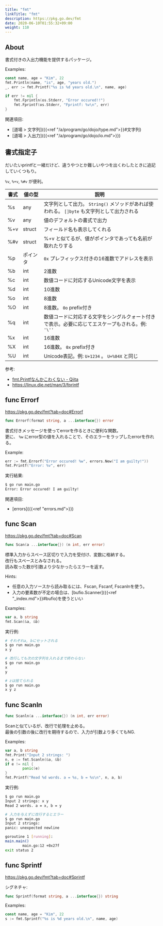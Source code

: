 ```yaml
---
title: "fmt"
linkTitle: "fmt"
description: https://pkg.go.dev/fmt
date: 2020-06-10T01:55:32+09:00
weight: 110
---
```


## About

書式付きの入出力機能を提供するパッケージ。

Examples:

```go
const name, age = "Kim", 22
fmt.Println(name, "is", age, "years old.")
_, err := fmt.Printf("%s is %d years old.\n", name, age)

if err != nil {
    fmt.Fprintln(os.Stderr, "Error occured!!")
    fmt.Fprintf(os.Stderr, "Fprintf: %v\n", err)
}
```

関連項目:

- [道場 > 文字列]({{<ref "/a/program/go/dojo/type.md">}}#文字列)
- [道場 > 入出力]({{<ref "/a/program/go/dojo/io.md">}})

## 書式指定子

だいたいprintfと一緒だけど、違うやつとか難しいやつを出くわしたときに追記していくつもり。

`%v`, `%+v`, `%#v` が便利。

 書式 | 値の型 | 説明
------|--------|------
 %s | any | 文字列として出力。 `String()` メソッドがあれば使われる。 `[]byte` も文字列として出力される
 %v | any | 値のデフォルトの書式で出力
 %+v | struct | フィールド名も表示してくれる
 %#v | struct | %+v と似てるが、値がポインタであっても名前が取れたりする
 %p | ポインタ | `0x` プレフィックス付きの16進数でアドレスを表示
 %b | int | 2進数
 %c | int | 数値コードに対応するUnicode文字を表示
 %d | int | 10進数
 %o | int | 8進数
 %O | int | 8進数。 `0o` prefix付き
 %q | int | 数値コードに対応する文字をシングルクォート付きで表示。必要に応じてエスケープもされる。例: `'\''`
 %x | int | 16進数
 %X | int | 16進数。 `0x` prefix付き
 %U | int | Unicode表記。例: `U+1234` 。 `U+%04X` と同じ

参考:

- [fmt.Printfなんかこわくない - Qiita](https://qiita.com/rock619/items/14eb2b32f189514b5c3c)
- https://linux.die.net/man/3/fprintf

## func Errorf

https://pkg.go.dev/fmt?tab=doc#Errorf

```go
func Errorf(format string, a ...interface{}) error
```

書式付きメッセージを使ってerrorを作るときに便利な関数。  
更に、 `%w` にerror型の値を入れることで、そのエラーをラップしたerrorを作れる。

Example:

```go
err := fmt.Errorf("Error occured! %w", errors.New("I am guilty!"))
fmt.Printf("Error: %v", err)
```

実行結果:

```sh
$ go run main.go
Error: Error occured! I am guilty!
```

関連項目:

- [errors]({{<ref "errors.md">}})

## func Scan

https://pkg.go.dev/fmt?tab=doc#Scan

```go
func Scan(a ...interface{}) (n int, err error)
```

標準入力からスペース区切りで入力を受付け、変数に格納する。  
改行もスペースとみなされる。  
読み取った数が引数より少なかったらエラーを返す。

Hints:

- 任意の入力ソースから読み取るには、Fscan, Fscanf, Fscanlnを使う。
- 入力の要素数が不定の場合は、[bufio.Scanner]({{<ref "_index.md">}}#bufio)を使うといい

Examples:

```go
var a, b string
fmt.Scan(&a, &b)
```

実行例:

```sh
# それぞれa, bにセットされる
$ go run main.go
x y

# 改行しても次の文字列を入れるまで終わらない
$ go run main.go
x
y

# zは捨てられる
$ go run main.go
x y z
```

## func Scanln

```go
func Scanln(a ...interface{}) (n int, err error)
```

Scanと似ているが、改行で処理を止める。  
最後の引数の後に改行を期待するので、入力が引数より多くてもNG.

Examples:

```go
var a, b string
fmt.Print("Input 2 strings: ")
n, e := fmt.Scanln(&a, &b)
if e != nil {
        panic(e)
}
fmt.Printf("Read %d words. a = %s, b = %s\n", n, a, b)
```

実行例:

```sh
$ go run main.go
Input 2 strings: x y
Read 2 words. a = x, b = y

# 入力を与えずに改行するとエラー
$ go run main.go
Input 2 strings: 
panic: unexpected newline

goroutine 1 [running]:
main.main()
        main.go:12 +0x27f
exit status 2
```

## func Sprintf

https://pkg.go.dev/fmt?tab=doc#Sprintf

シグネチャ:

```go
func Sprintf(format string, a ...interface{}) string
```

Examples:

```go
const name, age = "Kim", 22
s := fmt.Sprintf("%s is %d years old.\n", name, age)
```
